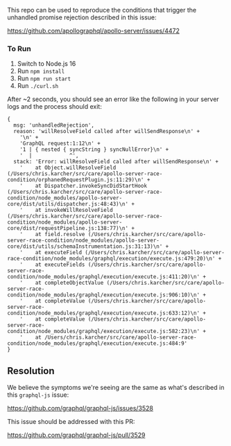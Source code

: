This repo can be used to reproduce the conditions that trigger the unhandled promise rejection described in this issue:

https://github.com/apollographql/apollo-server/issues/4472

### To Run

1. Switch to Node.js 16
2. Run `npm install`
3. Run `npm run start`
4. Run `./curl.sh`

After ~2 seconds, you should see an error like the following in your server logs and the process should exit:

```
{
  msg: 'unhandledRejection',
  reason: 'willResolveField called after willSendResponse\n' +
    '\n' +
    'GraphQL request:1:12\n' +
    '1 | { nested { syncString } syncNullError}\n' +
    '  |            ^',
  stack: 'Error: willResolveField called after willSendResponse\n' +
    '    at Object.willResolveField (/Users/chris.karcher/src/care/apollo-server-race-condition/orphanedRequestPlugin.js:11:29)\n' +
    '    at Dispatcher.invokeSyncDidStartHook (/Users/chris.karcher/src/care/apollo-server-race-condition/node_modules/apollo-server-core/dist/utils/dispatcher.js:48:43)\n' +
    '    at invokeWillResolveField (/Users/chris.karcher/src/care/apollo-server-race-condition/node_modules/apollo-server-core/dist/requestPipeline.js:138:77)\n' +
    '    at field.resolve (/Users/chris.karcher/src/care/apollo-server-race-condition/node_modules/apollo-server-core/dist/utils/schemaInstrumentation.js:31:13)\n' +
    '    at executeField (/Users/chris.karcher/src/care/apollo-server-race-condition/node_modules/graphql/execution/execute.js:479:20)\n' +
    '    at executeFields (/Users/chris.karcher/src/care/apollo-server-race-condition/node_modules/graphql/execution/execute.js:411:20)\n' +
    '    at completeObjectValue (/Users/chris.karcher/src/care/apollo-server-race-condition/node_modules/graphql/execution/execute.js:906:10)\n' +
    '    at completeValue (/Users/chris.karcher/src/care/apollo-server-race-condition/node_modules/graphql/execution/execute.js:633:12)\n' +
    '    at completeValue (/Users/chris.karcher/src/care/apollo-server-race-condition/node_modules/graphql/execution/execute.js:582:23)\n' +
    '    at /Users/chris.karcher/src/care/apollo-server-race-condition/node_modules/graphql/execution/execute.js:484:9'
}
```

## Resolution
We believe the symptoms we're seeing are the same as what's described in this `graphql-js` issue:

https://github.com/graphql/graphql-js/issues/3528

This issue should be addressed with this PR:

https://github.com/graphql/graphql-js/pull/3529
